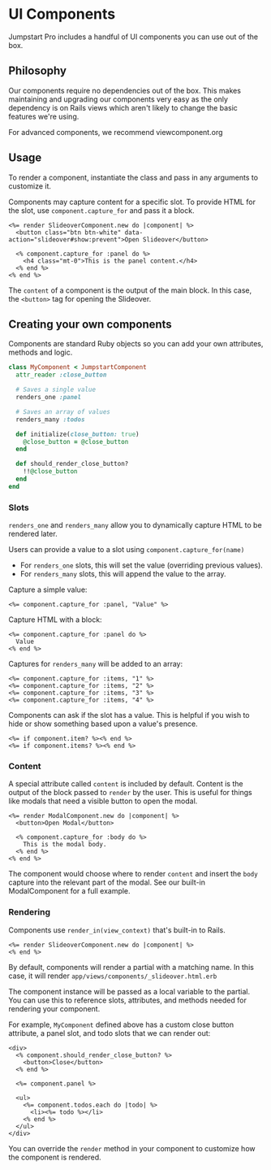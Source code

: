 # UI Components

Jumpstart Pro includes a handful of UI components you can use out of the box.

## Philosophy

Our components require no dependencies out of the box. This makes maintaining and upgrading our components very easy as the only dependency is on Rails views which aren't likely to change the basic features we're using.

For advanced components, we recommend viewcomponent.org

## Usage

To render a component, instantiate the class and pass in any arguments to customize it.

Components may capture content for a specific slot. To provide HTML for the slot, use `component.capture_for` and pass it a block.

```erb
<%= render SlideoverComponent.new do |component| %>
  <button class="btn btn-white" data-action="slideover#show:prevent">Open Slideover</button>

  <% component.capture_for :panel do %>
    <h4 class="mt-0">This is the panel content.</h4>
  <% end %>
<% end %>
```

The `content` of a component is the output of the main block. In this case, the `<button>` tag for opening the Slideover.

## Creating your own components

Components are standard Ruby objects so you can add your own attributes, methods and logic.

```ruby
class MyComponent < JumpstartComponent
  attr_reader :close_button

  # Saves a single value
  renders_one :panel

  # Saves an array of values
  renders_many :todos

  def initialize(close_button: true)
    @close_button = @close_button
  end

  def should_render_close_button?
    !!@close_button
  end
end
```

### Slots

`renders_one` and `renders_many` allow you to dynamically capture HTML to be rendered later.

Users can provide a value to a slot using `component.capture_for(name)`

* For `renders_one` slots, this will set the value (overriding previous values).
* For `renders_many` slots, this will append the value to the array.

Capture a simple value:
```erb
<%= component.capture_for :panel, "Value" %>
```

Capture HTML with a block:
```erb
<%= component.capture_for :panel do %>
  Value
<% end %>
```

Captures for `renders_many` will be added to an array:
```erb
<%= component.capture_for :items, "1" %>
<%= component.capture_for :items, "2" %>
<%= component.capture_for :items, "3" %>
<%= component.capture_for :items, "4" %>
```

Components can ask if the slot has a value. This is helpful if you wish to hide or show something based upon a value's presence.

```erb
<%= if component.item? %><% end %>
<%= if component.items? %><% end %>
```

### Content

A special attribute called `content` is included by default. Content is the output of the block passed to `render` by the user. This is useful for things like modals that need a visible button to open the modal.

```erb
<%= render ModalComponent.new do |component| %>
  <button>Open Modal</button>

  <% component.capture_for :body do %>
    This is the modal body.
  <% end %>
<% end %>
```

The component would choose where to render `content` and insert the `body` capture into the relevant part of the modal. See our built-in ModalComponent for a full example.

### Rendering

Components use `render_in(view_context)` that's built-in to Rails.

```erb
<%= render SlideoverComponent.new do |component| %>
<% end %>
```

By default, components will render a partial with a matching name. In this case, it will render `app/views/components/_slideover.html.erb`

The component instance will be passed as a local variable to the partial. You can use this to reference slots, attributes, and methods needed for rendering your component.

For example, `MyComponent` defined above has a custom close button attribute, a panel slot, and todo slots that we can render out:

```erb
<div>
  <% component.should_render_close_button? %>
    <button>Close</button>
  <% end %>

  <%= component.panel %>

  <ul>
    <%= component.todos.each do |todo| %>
      <li><%= todo %></li>
    <% end %>
  </ul>
</div>
```

You can override the `render` method in your component to customize how the component is rendered.
